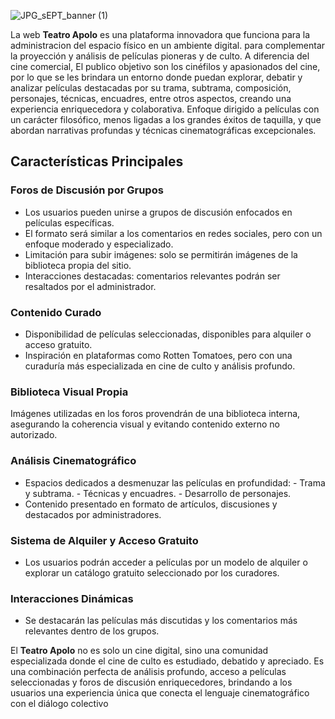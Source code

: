 ![JPG_sEPT_banner (1)](https://github.com/user-attachments/assets/8eff9b82-e8c0-41c7-8f4f-a5a50a1314d7)

La web **Teatro Apolo** es una plataforma innovadora que funciona para la administracion del espacio físico en un ambiente digital. para complementar  la proyección y análisis de películas pioneras y de culto. A diferencia del cine comercial, El publico objetivo son los cinéfilos y apasionados del cine, por lo que se les brindara un entorno donde puedan explorar, debatir y analizar películas destacadas por su trama, subtrama, composición, personajes, técnicas, encuadres, entre otros aspectos, creando una experiencia enriquecedora y colaborativa. Enfoque dirigido a películas con un carácter filosófico, menos ligadas a los grandes éxitos de taquilla, y que abordan narrativas profundas y técnicas cinematográficas excepcionales.

## Características Principales
### Foros de Discusión por Grupos

- Los usuarios pueden unirse a grupos de discusión enfocados en películas específicas.
- El formato será similar a los comentarios en redes sociales, pero con un enfoque moderado y especializado.
- Limitación para subir imágenes: solo se permitirán imágenes de la biblioteca propia del sitio.
- Interacciones destacadas: comentarios relevantes podrán ser resaltados por el administrador.

### Contenido Curado

- Disponibilidad de películas seleccionadas, disponibles para alquiler o acceso gratuito.
- Inspiración en plataformas como Rotten Tomatoes, pero con una curaduría más especializada en cine de culto y análisis profundo.

### Biblioteca Visual Propia
Imágenes utilizadas en los foros provendrán de una biblioteca interna, asegurando la coherencia visual y evitando contenido externo no autorizado.

### Análisis Cinematográfico
- Espacios dedicados a desmenuzar las películas en profundidad:
      - Trama y subtrama.
      - Técnicas y encuadres.
      - Desarrollo de personajes.
- Contenido presentado en formato de artículos, discusiones y destacados por administradores.

### Sistema de Alquiler y Acceso Gratuito
- Los usuarios podrán acceder a películas por un modelo de alquiler o explorar un catálogo gratuito seleccionado por los curadores.


### Interacciones Dinámicas
- Se destacarán las películas más discutidas y los comentarios más relevantes dentro de los grupos.


El **Teatro Apolo** no es solo un cine digital, sino una comunidad especializada donde el cine de culto es estudiado, debatido y apreciado. Es una combinación perfecta de análisis profundo, acceso a películas seleccionadas y foros de discusión enriquecedores, brindando a los usuarios una experiencia única que conecta el lenguaje cinematográfico con el diálogo colectivo

